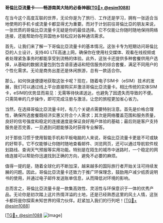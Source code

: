 **哥倫比亞流量卡——畅游南美大陆的必备神器[[TG💪+ @esim1088](https://t.me/s/esim1088)]**

在当今这个高度互联的世界，无论你是为了旅行、工作还是学习，拥有一张适合当地使用的手机卡或流量卡都显得尤为重要。而对于计划前往哥倫比亞的朋友来说，一张优质的哥倫比亞流量卡无疑是你的最佳选择。它不仅能让你随时随地保持网络连接，还能帮助你在异国他乡轻松应对各种通讯需求。

首先，让我们来了解一下哥倫比亞流量卡的基本情况。这张卡专为短期访问哥倫比亞的人士设计，支持4G LTE高速上网，确保你在使用社交媒体、观看在线视频或者处理紧急事务时都能享受到流畅的体验。此外，这张卡还提供多种套餐供用户选择，从基础的数据流量包到包含语音通话和短信服务的综合套餐，满足不同用户的个性化需求。无论是商务出差还是休闲旅游，总有一款适合你。

那么，如何快速便捷地获取这张卡呢？现在，随着电子SIM卡（eSIM）技术的发展，我们可以通过线上平台直接购买并激活哥倫比亞流量卡。相比传统的实体SIM卡，eSIM的优势显而易见：无需等待快递送达，也避免了因遗失而导致的不便。只需简单的几步操作，即可完成注册与激活，让您的旅程更加省心省力。

当然，在选择哥倫比亞流量卡时，有几个关键点需要特别注意。首先是价格合理性，确保所选套餐既经济实惠又符合个人需求；其次是网络覆盖范围和服务质量，良好的信号强度和稳定的连接速度是保证良好用户体验的基础；最后则是客户支持服务是否完善，一旦遇到问题能够及时获得专业解答。

对于那些习惯于使用智能手机和平板电脑的人来说，哥倫比亞流量卡更是不可或缺的好帮手。它不仅能够让你随时随地查看邮件、浏览网页，还可以通过导航软件规划路线、查询天气预报等实用功能。特别是在陌生的城市中迷路时，一个稳定的网络连接可以帮助你迅速找到正确的方向，避免不必要的麻烦。

值得一提的是，随着全球化的不断加深，越来越多的国际旅行者开始关注可持续发展的问题。因此，哥倫比亞流量卡还致力于推广环保理念，鼓励用户减少纸质说明书的使用，并通过电子邮件发送账单信息，从而降低对环境的影响。

总而言之，哥倫比亞流量卡是一款集高效性、灵活性与环保意识于一体的优秀产品。无论你是初次踏上这片热情洋溢的土地，还是已经熟悉这里的风土人情，这张卡都将是你探索未知世界的得力伙伴。赶紧加入我们的行列吧！[[TG💪+ @esim1088](https://t.me/s/esim1088)]

[[TG💪+ @esim1088](https://t.me/s/esim1088) ![Image](https://i.postimg.cc/4NQfJmqS/Snipaste-2025-05-13-00-14-12.png)]
